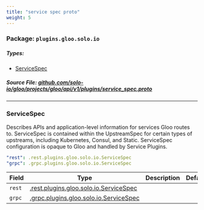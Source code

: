 ```yaml
---
title: "service spec proto"
weight: 5
---
```

<!-- Code generated by solo-kit. DO NOT EDIT. -->

### Package: `plugins.gloo.solo.io` 
##### Types:


- [ServiceSpec](#ServiceSpec)
  



##### Source File: [github.com/solo-io/gloo/projects/gloo/api/v1/plugins/service_spec.proto](https://github.com/solo-io/gloo/blob/master/projects/gloo/api/v1/plugins/service_spec.proto)





---
### <a name="ServiceSpec">ServiceSpec</a>

 
Describes APIs and application-level information for services
Gloo routes to. ServiceSpec is contained within the UpstreamSpec for certain types
of upstreams, including Kubernetes, Consul, and Static.
ServiceSpec configuration is opaque to Gloo and handled by Service Plugins.

```yaml
"rest": .rest.plugins.gloo.solo.io.ServiceSpec
"grpc": .grpc.plugins.gloo.solo.io.ServiceSpec

```

| Field | Type | Description | Default |
| ----- | ---- | ----------- |----------- | 
| `rest` | [.rest.plugins.gloo.solo.io.ServiceSpec](rest/rest.proto.sk.md#ServiceSpec) |  |  |
| `grpc` | [.grpc.plugins.gloo.solo.io.ServiceSpec](grpc/grpc.proto.sk.md#ServiceSpec) |  |  |





<!-- Start of HubSpot Embed Code -->
<script type="text/javascript" id="hs-script-loader" async defer src="//js.hs-scripts.com/5130874.js"></script>
<!-- End of HubSpot Embed Code -->
